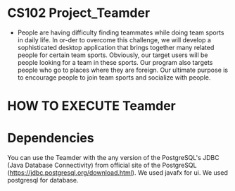 # CS102 Project_Teamder
* People are having difficulty finding teammates while doing team sports in daily life. In or-der to overcome this challenge, we will develop a sophisticated desktop application that brings together many related people for certain team sports. Obviously, our target users will be people looking for a team in these sports. Our program also targets people who go to places where they are foreign. Our ultimate purpose is to encourage people to join team sports and socialize with people.

# HOW TO EXECUTE Teamder
  

# Dependencies
  You can use the Teamder with the any version of the PostgreSQL's JDBC (Java Database Connectivity) from official site of the PostgreSQL (https://jdbc.postgresql.org/download.html).
  We used javafx for ui.
  We used postgresql for database.
